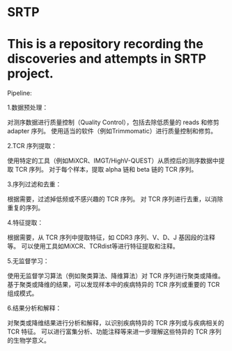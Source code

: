 # SRTP
# This is a repository recording the discoveries and attempts in SRTP project.

Pipeline:

1.数据预处理：

对测序数据进行质量控制（Quality Control），包括去除低质量的 reads 和修剪 adapter 序列。
使用适当的软件（例如Trimmomatic）进行质量控制和修剪。

2.TCR 序列提取：

使用特定的工具（例如MiXCR、IMGT/HighV-QUEST）从质控后的测序数据中提取 TCR 序列。
对于每个样本，提取 alpha 链和 beta 链的 TCR 序列。

3.序列过滤和去重：

根据需要，过滤掉低频或不感兴趣的 TCR 序列。
对 TCR 序列进行去重，以消除重复的序列。

4.特征提取：

根据需要，从 TCR 序列中提取特征，如 CDR3 序列、V、D、J 基因段的注释等。
可以使用工具如MiXCR、TCRdist等进行特征提取和注释。

5.无监督学习：

使用无监督学习算法（例如聚类算法、降维算法）对 TCR 序列进行聚类或降维。
基于聚类或降维的结果，可以发现样本中的疾病特异的 TCR 序列或重要的 TCR 组成模式。

6.结果分析和解释：

对聚类或降维结果进行分析和解释，以识别疾病特异的 TCR 序列或与疾病相关的 TCR 特征。
可以进行富集分析、功能注释等来进一步理解这些特异的 TCR 序列的生物学意义。
